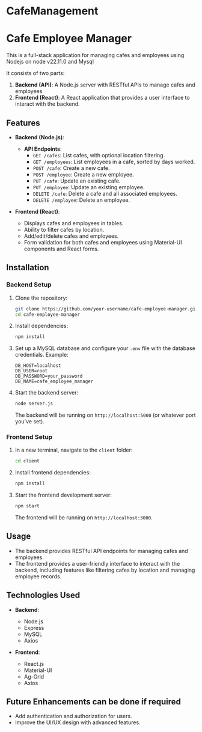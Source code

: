 # CafeManagement

# Cafe Employee Manager

This is a full-stack application for managing cafes and employees using Nodejs on node v22.11.0 and Mysql

 It consists of two parts:

1. **Backend (API)**: A Node.js server with RESTful APIs to manage cafes and employees.
2. **Frontend (React)**: A React application that provides a user interface to interact with the backend.

## Features

- **Backend (Node.js)**:
  - **API Endpoints**:
    - `GET /cafes`: List cafes, with optional location filtering.
    - `GET /employees`: List employees in a cafe, sorted by days worked.
    - `POST /cafe`: Create a new cafe.
    - `POST /employee`: Create a new employee.
    - `PUT /cafe`: Update an existing cafe.
    - `PUT /employee`: Update an existing employee.
    - `DELETE /cafe`: Delete a cafe and all associated employees.
    - `DELETE /employee`: Delete an employee.

- **Frontend (React)**:
  - Displays cafes and employees in tables.
  - Ability to filter cafes by location.
  - Add/edit/delete cafes and employees.
  - Form validation for both cafes and employees using Material-UI components and React forms.

## Installation

### Backend Setup

1. Clone the repository:

    ```bash
    git clone https://github.com/your-username/cafe-employee-manager.git
    cd cafe-employee-manager
    ```

2. Install dependencies:

    ```bash
    npm install
    ```

3. Set up a MySQL database and configure your `.env` file with the database credentials. Example:

    ```text
    DB_HOST=localhost
    DB_USER=root
    DB_PASSWORD=your_password
    DB_NAME=cafe_employee_manager
    ```

4. Start the backend server:

    ```bash
    node server.js
    ```

    The backend will be running on `http://localhost:5000` (or whatever port you've set).

### Frontend Setup

1. In a new terminal, navigate to the `client` folder:

    ```bash
    cd client
    ```

2. Install frontend dependencies:

    ```bash
    npm install
    ```

3. Start the frontend development server:

    ```bash
    npm start
    ```

    The frontend will be running on `http://localhost:3000`.

## Usage

- The backend provides RESTful API endpoints for managing cafes and employees.
- The frontend provides a user-friendly interface to interact with the backend, including features like filtering cafes by location and managing employee records.

## Technologies Used

- **Backend**:
  - Node.js
  - Express
  - MySQL
  - Axios

- **Frontend**:
  - React.js
  - Material-UI
  - Ag-Grid
  - Axios

## Future Enhancements can be done if required

- Add authentication and authorization for users.
- Improve the UI/UX design with advanced features.

